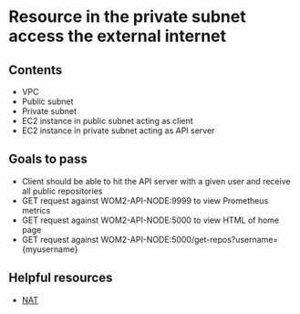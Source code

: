 # Resource in the private subnet access the external internet

## Contents

* VPC
* Public subnet
* Private subnet
* EC2 instance in public subnet acting as client
* EC2 instance in private subnet acting as API server

## Goals to pass

* Client should be able to hit the API server with a given user and receive all public repositories
* GET request against WOM2-API-NODE:9999 to view Prometheus metrics
* GET request against WOM2-API-NODE:5000 to view HTML of home page
* GET request against WOM2-API-NODE:5000/get-repos?username={myusername}

## Helpful resources
* [NAT](http://docs.aws.amazon.com/AmazonVPC/latest/UserGuide/VPC_NAT_Instance.html)

